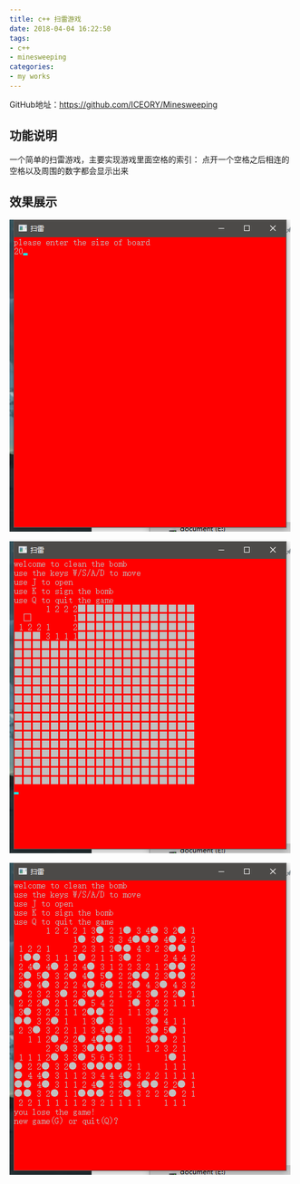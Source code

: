 ```yaml
---
title: c++ 扫雷游戏
date: 2018-04-04 16:22:50
tags: 
- c++
- minesweeping
categories: 
- my works
---
```


GitHub地址：https://github.com/ICEORY/Minesweeping

## 功能说明

一个简单的扫雷游戏，主要实现游戏里面空格的索引： 点开一个空格之后相连的空格以及周围的数字都会显示出来
<!-- more -->
## 效果展示

![input_board_size](c-扫雷游戏/input_board_size.png)

![playing_game](c-扫雷游戏/playing_game.png)

![lose_game](c-扫雷游戏/lose_game.png)
